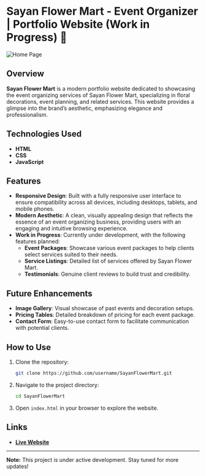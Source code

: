 # Sayan Flower Mart - Event Organizer | Portfolio Website (Work in Progress) 🌸

![Home Page](./images/homepage.png) 

## Overview
**Sayan Flower Mart** is a modern portfolio website dedicated to showcasing the event organizing services of Sayan Flower Mart, specializing in floral decorations, event planning, and related services. This website provides a glimpse into the brand’s aesthetic, emphasizing elegance and professionalism.

## Technologies Used
- **HTML**
- **CSS**
- **JavaScript**

## Features
- **Responsive Design**: Built with a fully responsive user interface to ensure compatibility across all devices, including desktops, tablets, and mobile phones.
- **Modern Aesthetic**: A clean, visually appealing design that reflects the essence of an event organizing business, providing users with an engaging and intuitive browsing experience.
- **Work in Progress**: Currently under development, with the following features planned:
  - **Event Packages**: Showcase various event packages to help clients select services suited to their needs.
  - **Service Listings**: Detailed list of services offered by Sayan Flower Mart.
  - **Testimonials**: Genuine client reviews to build trust and credibility.
  
## Future Enhancements
- **Image Gallery**: Visual showcase of past events and decoration setups.
- **Pricing Tables**: Detailed breakdown of pricing for each event package.
- **Contact Form**: Easy-to-use contact form to facilitate communication with potential clients.

## How to Use
1. Clone the repository:
   ```bash
   git clone https://github.com/username/SayanFlowerMart.git
   ```
2. Navigate to the project directory:
   ```bash
   cd SayanFlowerMart
   ```
3. Open `index.html` in your browser to explore the website.

## Links

- **[Live Website](https://sayan-flower-mart.netlify.app/)** 

---

**Note:** This project is under active development. Stay tuned for more updates!
